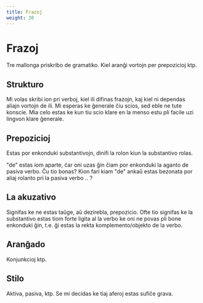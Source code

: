 ```yaml
---
title: Frazoj
weight: 30
---
```


# Frazoj

Tre mallonga priskribo de gramatiko. Kiel aranĝi vortojn per prepozicioj ktp.

## Strukturo

Mi volas skribi ion pri verboj, kiel ili difinas frazojn, kaj kiel ni dependas aliajn vortojn de ili. Mi esperas ke ĝenerale ĉiu scios, sed eble ne tute konscie. Mia celo estas ke kun tiu scio klare en la menso estu pli facile uzi lingvon klare ĝenerale.

## Prepozicioj

Estas por enkonduki substantivojn, dinifi la rolon kiun la substantivo rolas.

"de" estas iom aparte, ĉar oni uzas ĝin ĉiam por enkonduki la aganto de pasiva verbo. Ĉu tio bonas? Kion fari kiam "de" ankaŭ estas bezonata por aliaj rolanto pri la pasiva verbo .. ?

## La akuzativo

Signifas ke ne estas taŭge, aŭ dezirebla, prepozicio. Ofte tio signifas ke la substantivo estas tiom forte ligita al la verbo ke oni ne povas pli bone enkonduki ĝin, t.e. ĝi estas la rekta komplemento/objekto de la verbo.

## Aranĝado

Konjunkcioj ktp.

## Stilo

Aktiva, pasiva, ktp. Se mi decidas ke tiaj aferoj estas sufiĉe grava.
